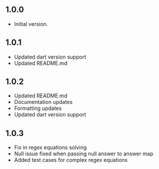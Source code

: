 ## 1.0.0

- Initial version.

## 1.0.1

- Updated dart version support
- Updated README.md


## 1.0.2

- Updated README.md
- Documentation updates
- Formatting updates
- Updated dart version support

## 1.0.3

- Fix in regex equations solving
- Null issue fixed when passing null answer to answer map
- Added test cases for complex regex equations